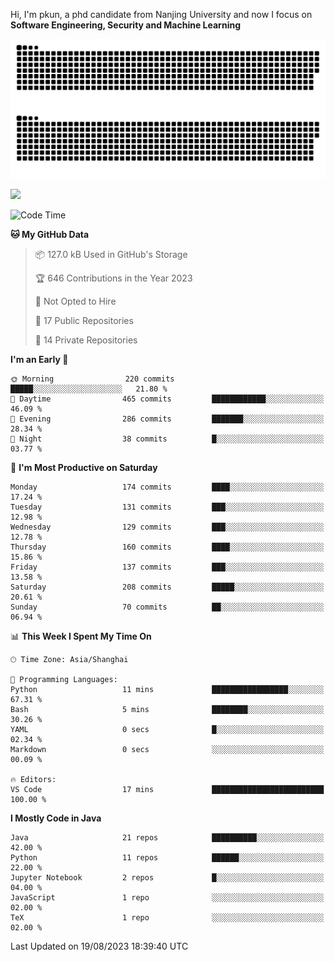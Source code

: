 Hi, I'm pkun, a phd candidate from Nanjing University and now I focus on **Software Engineering, Security and Machine Learning**

![GitHub Snake Light](https://github.com/pppppkun/pppppkun/blob/output/github-snake.svg#gh-light-mode-only)
![GitHub Snake dark](https://github.com/pppppkun/pppppkun/blob/output/github-snake-dark.svg#gh-dark-mode-only)

![](https://komarev.com/ghpvc/?username=pppppkun)
<!--START_SECTION:waka-->
![Code Time](http://img.shields.io/badge/Code%20Time-1%2C901%20hrs%2025%20mins-blue)

**🐱 My GitHub Data** 

> 📦 127.0 kB Used in GitHub's Storage 
 > 
> 🏆 646 Contributions in the Year 2023
 > 
> 🚫 Not Opted to Hire
 > 
> 📜 17 Public Repositories 
 > 
> 🔑 14 Private Repositories 
 > 
**I'm an Early 🐤** 

```text
🌞 Morning                220 commits         █████░░░░░░░░░░░░░░░░░░░░   21.80 % 
🌆 Daytime                465 commits         ████████████░░░░░░░░░░░░░   46.09 % 
🌃 Evening                286 commits         ███████░░░░░░░░░░░░░░░░░░   28.34 % 
🌙 Night                  38 commits          █░░░░░░░░░░░░░░░░░░░░░░░░   03.77 % 
```
📅 **I'm Most Productive on Saturday** 

```text
Monday                   174 commits         ████░░░░░░░░░░░░░░░░░░░░░   17.24 % 
Tuesday                  131 commits         ███░░░░░░░░░░░░░░░░░░░░░░   12.98 % 
Wednesday                129 commits         ███░░░░░░░░░░░░░░░░░░░░░░   12.78 % 
Thursday                 160 commits         ████░░░░░░░░░░░░░░░░░░░░░   15.86 % 
Friday                   137 commits         ███░░░░░░░░░░░░░░░░░░░░░░   13.58 % 
Saturday                 208 commits         █████░░░░░░░░░░░░░░░░░░░░   20.61 % 
Sunday                   70 commits          ██░░░░░░░░░░░░░░░░░░░░░░░   06.94 % 
```


📊 **This Week I Spent My Time On** 

```text
🕑︎ Time Zone: Asia/Shanghai

💬 Programming Languages: 
Python                   11 mins             █████████████████░░░░░░░░   67.31 % 
Bash                     5 mins              ████████░░░░░░░░░░░░░░░░░   30.26 % 
YAML                     0 secs              █░░░░░░░░░░░░░░░░░░░░░░░░   02.34 % 
Markdown                 0 secs              ░░░░░░░░░░░░░░░░░░░░░░░░░   00.09 % 

🔥 Editors: 
VS Code                  17 mins             █████████████████████████   100.00 % 
```

**I Mostly Code in Java** 

```text
Java                     21 repos            ██████████░░░░░░░░░░░░░░░   42.00 % 
Python                   11 repos            ██████░░░░░░░░░░░░░░░░░░░   22.00 % 
Jupyter Notebook         2 repos             █░░░░░░░░░░░░░░░░░░░░░░░░   04.00 % 
JavaScript               1 repo              ░░░░░░░░░░░░░░░░░░░░░░░░░   02.00 % 
TeX                      1 repo              ░░░░░░░░░░░░░░░░░░░░░░░░░   02.00 % 
```




 Last Updated on 19/08/2023 18:39:40 UTC
<!--END_SECTION:waka-->
